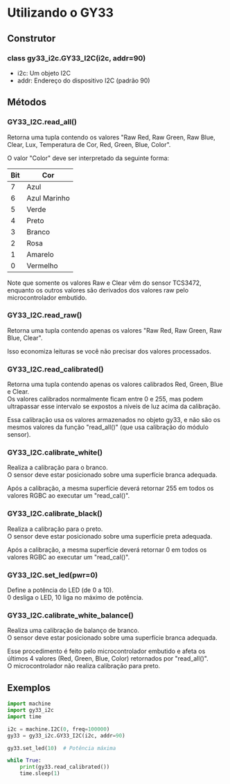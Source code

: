 # Utilizando o GY33

## Construtor

### class gy33_i2c.GY33_I2C(i2c, addr=90)

* i2c: Um objeto I2C  
* addr: Endereço do dispositivo I2C (padrão 90)

## Métodos

### GY33_I2C.read_all()

Retorna uma tupla contendo os valores "Raw Red, Raw Green, Raw Blue, Clear, Lux, Temperatura de Cor, Red, Green, Blue, Color".

O valor "Color" deve ser interpretado da seguinte forma:

| Bit | Cor         |
|------|-------------|
| 7    | Azul        |
| 6    | Azul Marinho|
| 5    | Verde       |
| 4    | Preto       |
| 3    | Branco      |
| 2    | Rosa        |
| 1    | Amarelo     |
| 0    | Vermelho    |

Note que somente os valores Raw e Clear vêm do sensor TCS3472, enquanto os outros valores são derivados dos valores raw pelo microcontrolador embutido.

### GY33_I2C.read_raw()

Retorna uma tupla contendo apenas os valores "Raw Red, Raw Green, Raw Blue, Clear".

Isso economiza leituras se você não precisar dos valores processados.

### GY33_I2C.read_calibrated()

Retorna uma tupla contendo apenas os valores calibrados Red, Green, Blue e Clear.  
Os valores calibrados normalmente ficam entre 0 e 255, mas podem ultrapassar esse intervalo se expostos a níveis de luz acima da calibração.

Essa calibração usa os valores armazenados no objeto gy33, e não são os mesmos valores da função "read_all()" (que usa calibração do módulo sensor).

### GY33_I2C.calibrate_white()

Realiza a calibração para o branco.  
O sensor deve estar posicionado sobre uma superfície branca adequada.

Após a calibração, a mesma superfície deverá retornar 255 em todos os valores RGBC ao executar um "read_cal()".

### GY33_I2C.calibrate_black()

Realiza a calibração para o preto.  
O sensor deve estar posicionado sobre uma superfície preta adequada.

Após a calibração, a mesma superfície deverá retornar 0 em todos os valores RGBC ao executar um "read_cal()".

### GY33_I2C.set_led(pwr=0)

Define a potência do LED (de 0 a 10).  
0 desliga o LED, 10 liga no máximo de potência.

### GY33_I2C.calibrate_white_balance()

Realiza uma calibração de balanço de branco.  
O sensor deve estar posicionado sobre uma superfície branca adequada.

Esse procedimento é feito pelo microcontrolador embutido e afeta os últimos 4 valores (Red, Green, Blue, Color) retornados por "read_all()".  
O microcontrolador não realiza calibração para preto.

## Exemplos

```python
import machine
import gy33_i2c
import time

i2c = machine.I2C(0, freq=100000)
gy33 = gy33_i2c.GY33_I2C(i2c, addr=90)

gy33.set_led(10)  # Potência máxima

while True:
    print(gy33.read_calibrated())
    time.sleep(1)
```
